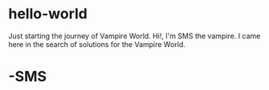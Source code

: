 # hello-world
Just starting the journey of Vampire World.
Hi!, I'm SMS the vampire.
I came here in the search of solutions for the Vampire World.
# -SMS
